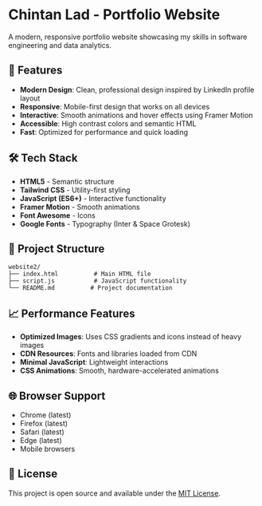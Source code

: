 # Chintan Lad - Portfolio Website

A modern, responsive portfolio website showcasing my skills in software engineering and data analytics.

## 🚀 Features

- **Modern Design**: Clean, professional design inspired by LinkedIn profile layout
- **Responsive**: Mobile-first design that works on all devices
- **Interactive**: Smooth animations and hover effects using Framer Motion
- **Accessible**: High contrast colors and semantic HTML
- **Fast**: Optimized for performance and quick loading

## 🛠️ Tech Stack

- **HTML5** - Semantic structure
- **Tailwind CSS** - Utility-first styling
- **JavaScript (ES6+)** - Interactive functionality
- **Framer Motion** - Smooth animations
- **Font Awesome** - Icons
- **Google Fonts** - Typography (Inter & Space Grotesk)

## 📁 Project Structure

```
website2/
├── index.html          # Main HTML file
├── script.js           # JavaScript functionality
└── README.md          # Project documentation
```

## 📈 Performance Features

- **Optimized Images**: Uses CSS gradients and icons instead of heavy images
- **CDN Resources**: Fonts and libraries loaded from CDN
- **Minimal JavaScript**: Lightweight interactions
- **CSS Animations**: Smooth, hardware-accelerated animations

## 🌐 Browser Support

- Chrome (latest)
- Firefox (latest)
- Safari (latest)
- Edge (latest)
- Mobile browsers

## 📄 License

This project is open source and available under the [MIT License](LICENSE).
